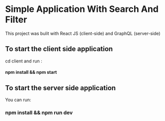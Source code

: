 # Simple Application With Search And Filter

This project was bulit with React JS (client-side) and GraphQL (server-side)

## To start the client side application

cd client and run :

#### npm install && npm start

## To start the server side application

You can run:

### npm install && npm run dev
